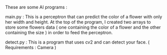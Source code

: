 These are some AI programs :

main.py : This is a perceptron that can predict the color of a flower with only her width and height. At the top of the program, I created two arrays to store some flowers data ( one containing the color of a flower and the other containing the size ) in order to feed the perceptron.

detect.py : This is a program that uses cv2 and can detect your face. ( Requirements : Camera )
